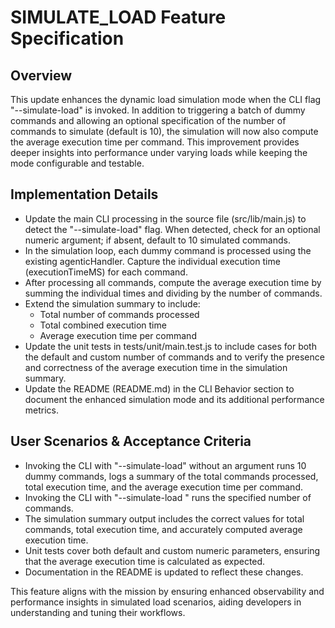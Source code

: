 # SIMULATE_LOAD Feature Specification

## Overview
This update enhances the dynamic load simulation mode when the CLI flag "--simulate-load" is invoked. In addition to triggering a batch of dummy commands and allowing an optional specification of the number of commands to simulate (default is 10), the simulation will now also compute the average execution time per command. This improvement provides deeper insights into performance under varying loads while keeping the mode configurable and testable.

## Implementation Details
- Update the main CLI processing in the source file (src/lib/main.js) to detect the "--simulate-load" flag. When detected, check for an optional numeric argument; if absent, default to 10 simulated commands.
- In the simulation loop, each dummy command is processed using the existing agenticHandler. Capture the individual execution time (executionTimeMS) for each command.
- After processing all commands, compute the average execution time by summing the individual times and dividing by the number of commands.
- Extend the simulation summary to include:
  - Total number of commands processed
  - Total combined execution time
  - Average execution time per command
- Update the unit tests in tests/unit/main.test.js to include cases for both the default and custom number of commands and to verify the presence and correctness of the average execution time in the simulation summary.
- Update the README (README.md) in the CLI Behavior section to document the enhanced simulation mode and its additional performance metrics.

## User Scenarios & Acceptance Criteria
- Invoking the CLI with "--simulate-load" without an argument runs 10 dummy commands, logs a summary of the total commands processed, total execution time, and the average execution time per command.
- Invoking the CLI with "--simulate-load <number>" runs the specified number of commands.
- The simulation summary output includes the correct values for total commands, total execution time, and accurately computed average execution time.
- Unit tests cover both default and custom numeric parameters, ensuring that the average execution time is calculated as expected.
- Documentation in the README is updated to reflect these changes.

This feature aligns with the mission by ensuring enhanced observability and performance insights in simulated load scenarios, aiding developers in understanding and tuning their workflows.